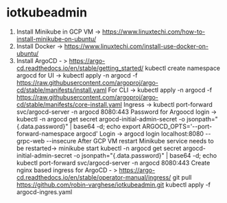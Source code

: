 # iotkubeadmin
1. Install Minikube in GCP VM -> https://www.linuxtechi.com/how-to-install-minikube-on-ubuntu/
2. Install Docker -> https://www.linuxtechi.com/install-use-docker-on-ubuntu/
3. Install ArgoCD - > https://argo-cd.readthedocs.io/en/stable/getting_started/
    kubectl create namespace argocd
    for UI -> kubectl apply -n argocd -f https://raw.githubusercontent.com/argoproj/argo-cd/stable/manifests/install.yaml
    For CLI -> kubectl apply -n argocd -f https://raw.githubusercontent.com/argoproj/argo-cd/stable/manifests/core-install.yaml
    Ingress -> kubectl port-forward svc/argocd-server -n argocd 8080:443
    Password for Argoocd login -> kubectl -n argocd get secret argocd-initial-admin-secret -o jsonpath="{.data.password}" | base64 -d; echo
    export ARGOCD_OPTS='--port-forward-namespace argocd'
    Login -> argocd login localhost:8080 --grpc-web --insecure
    After GCP VM restart Minikube service needs to be restarted-> 
            minikube start
            kubectl -n argocd get secret argocd-initial-admin-secret -o jsonpath="{.data.password}" | base64 -d; echo
            kubectl port-forward svc/argocd-server -n argocd 8080:443
    Create nginx based ingress for ArgoCD - > https://argo-cd.readthedocs.io/en/stable/operator-manual/ingress/
        git pull https://github.com/robin-varghese/iotkubeadmin.git
        kubectl apply -f argocd-ingres.yaml
        
    

